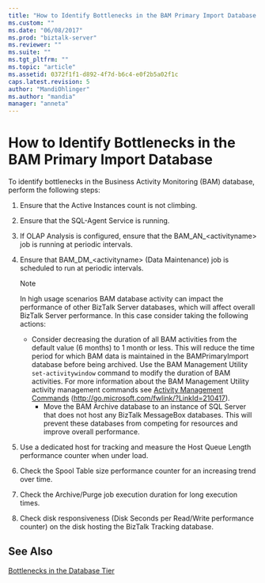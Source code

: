```yaml
---
title: "How to Identify Bottlenecks in the BAM Primary Import Database | Microsoft Docs"
ms.custom: ""
ms.date: "06/08/2017"
ms.prod: "biztalk-server"
ms.reviewer: ""
ms.suite: ""
ms.tgt_pltfrm: ""
ms.topic: "article"
ms.assetid: 0372f1f1-d892-4f7d-b6c4-e0f2b5a02f1c
caps.latest.revision: 5
author: "MandiOhlinger"
ms.author: "mandia"
manager: "anneta"
---
```

# How to Identify Bottlenecks in the BAM Primary Import Database
To identify bottlenecks in the Business Activity Monitoring (BAM) database, perform the following steps:  
  
1. Ensure that the Active Instances count is not climbing.  
  
2. Ensure that the SQL-Agent Service is running.  
  
3. If OLAP Analysis is configured, ensure that the BAM_AN_\<activityname\> job is running at periodic intervals.  
  
4. Ensure that BAM_DM_\<activityname\> (Data Maintenance) job is scheduled to run at periodic intervals.  
  
   > [!NOTE]
   >  In high usage scenarios BAM database activity can impact the performance of other BizTalk Server databases, which will affect overall BizTalk Server performance. In this case consider taking the following actions:  
   > 
   > - Consider decreasing the duration of all BAM activities from the default value (6 months) to 1 month or less. This will reduce the time period for which BAM data is maintained in the BAMPrimaryImport database before being archived. Use the BAM Management Utility `set-activitywindow` command to modify the duration of BAM activities. For more information about the BAM Management Utility activity management commands see [Activity Management Commands](http://go.microsoft.com/fwlink/?LinkId=210417) (http://go.microsoft.com/fwlink/?LinkId=210417).  
   >   -   Move the BAM Archive database to an instance of SQL Server that does not host any BizTalk MessageBox databases. This will prevent these databases from competing for resources and improve overall performance.  
  
5. Use a dedicated host for tracking and measure the Host Queue Length performance counter when under load.  
  
6. Check the Spool Table size performance counter for an increasing trend over time.  
  
7. Check the Archive/Purge job execution duration for long execution times.  
  
8. Check disk responsiveness (Disk Seconds per Read/Write performance counter) on the disk hosting the BizTalk Tracking database.  
  
## See Also  
 [Bottlenecks in the Database Tier](../technical-guides/bottlenecks-in-the-database-tier.md)